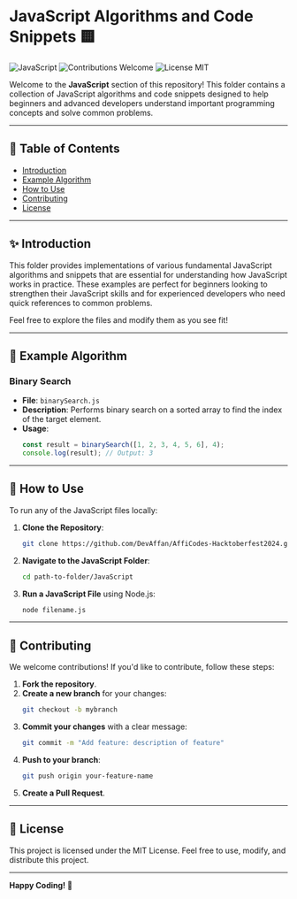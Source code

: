 # JavaScript Algorithms and Code Snippets 🟨

![JavaScript](https://img.shields.io/badge/JavaScript-F7DF1E.svg?logo=javascript&logoColor=black)
![Contributions Welcome](https://img.shields.io/badge/Contributions-Welcome-brightgreen.svg)
![License MIT](https://img.shields.io/badge/License-MIT-green.svg)

Welcome to the **JavaScript** section of this repository! This folder contains a collection of JavaScript algorithms and code snippets designed to help beginners and advanced developers understand important programming concepts and solve common problems.

---

## 📜 Table of Contents

- [Introduction](#introduction)
- [Example Algorithm](#example-algorithm)
- [How to Use](#how-to-use)
- [Contributing](#contributing)
- [License](#license)

---

## ✨ Introduction

This folder provides implementations of various fundamental JavaScript algorithms and snippets that are essential for understanding how JavaScript works in practice. These examples are perfect for beginners looking to strengthen their JavaScript skills and for experienced developers who need quick references to common problems.

Feel free to explore the files and modify them as you see fit!


---

## 🧮 Example Algorithm

### Binary Search

- **File**: `binarySearch.js`
- **Description**: Performs binary search on a sorted array to find the index of the target element.
- **Usage**:
    ```javascript
    const result = binarySearch([1, 2, 3, 4, 5, 6], 4);
    console.log(result); // Output: 3
    ```

---

## 🚀 How to Use

To run any of the JavaScript files locally:

1. **Clone the Repository**:
    ```bash
   git clone https://github.com/DevAffan/AffiCodes-Hacktoberfest2024.git
    ```
2. **Navigate to the JavaScript Folder**:
    ```bash
    cd path-to-folder/JavaScript
    ```
3. **Run a JavaScript File** using Node.js:
    ```bash
    node filename.js
    ```

---

## 🤝 Contributing

We welcome contributions! If you'd like to contribute, follow these steps:

1. **Fork the repository**.
2. **Create a new branch** for your changes:
    ```bash
    git checkout -b mybranch
    ```
3. **Commit your changes** with a clear message:
    ```bash
    git commit -m "Add feature: description of feature"
    ```
4. **Push to your branch**:
    ```bash
    git push origin your-feature-name
    ```
5. **Create a Pull Request**.

---

## 📄 License

This project is licensed under the MIT License. Feel free to use, modify, and distribute this project.

---

**Happy Coding! 🎉**


